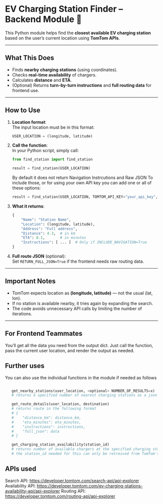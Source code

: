 # EV Charging Station Finder – Backend Module 🔌

This Python module helps find the **closest available EV charging station** based on the user’s current location using **TomTom APIs**.

---

## What This Does

- Finds **nearby charging stations** (using coordinates).
- Checks **real-time availability** of chargers.
- Calculates **distance** and **ETA**.
- (Optional) Returns **turn-by-turn instructions** and **full routing data** for frontend use.

---

## How to Use

1. **Location format**:  
   The input location must be in this format:  
   ```python
   USER_LOCATION = (longitude, latitude)
   ```

2. **Call the function**:  
   In your Python script, simply call:

   ```python
   from find_station import find_station

   result = find_station(USER_LOCATION)
   ```

   By default it does not return Navigation Instrcutions and Raw JSON
   To include those, or for using your own API key you can add one or all of these options:

   ```python
   result = find_station(USER_LOCATION, TOMTOM_API_KEY="your_api_key", INCLUDE_NAVIGATION=True, RETURN_FULL_JSON=True)
   ```

4. **What it returns**:
   ```python
   {
       "Name": "Station Name",
       "Location": (longitude, latitude),
       "Address": "Full address",
       "Distance": 4.3,  # in km
       "ETA": 8.1,       # in minutes
       "Instructions": [ ... ]  # Only if INCLUDE_NAVIGATION=True
   }
   ```

5. **Full route JSON** (optional):  
   Set `RETURN_FULL_JSON=True` if the frontend needs raw routing data.

---

## Important Notes

- TomTom expects location as **(longitude, latitude)** — not the usual (lat, lon).
- If no station is available nearby, it tries again by expanding the search.
- The code avoids unnecessary API calls by limiting the number of iterations.

---

## For Frontend Teammates

You’ll get all the data you need from the output dict. Just call the function, pass the current user location, and render the output as needed.

## Further uses

You can also use the individual functions in the module if needed as follows

```python

   get_nearby_stations(user_location, <optional> NUMBER_OF_RESULTS=x)
   # returns a specified number of nearest charging stations as a json response, default = 5

   get_route_details(user_location, destination)
   # returns route in the following format
   # {
   #    "distance_km": distance_km,
   #    "eta_minutes": eta_minutes,
   #    "instructions": instructions,
   #    "full_json": data
   # }

   get_charging_station_availability(station_id)
   # returns number of available chargers at the specified charging station
   # the station_id needed for this can only be retreived from TomTom's nearby search API

```

## APIs used

Search API: https://developer.tomtom.com/search-api/api-explorer
Availability API: https://developer.tomtom.com/ev-charging-stations-availability-api/api-explorer
Routing API: https://developer.tomtom.com/routing-api/api-explorer

